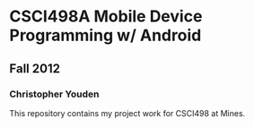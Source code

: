 # CSCI498A Mobile Device Programming w/ Android
## Fall 2012
### Christopher Youden
This repository contains my project work for CSCI498 at Mines.